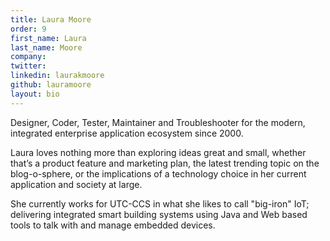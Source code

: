 ```yaml
---
title: Laura Moore
order: 9
first_name: Laura
last_name: Moore
company:
twitter:
linkedin: laurakmoore
github: lauramoore
layout: bio
---
```

Designer, Coder, Tester, Maintainer and Troubleshooter for the modern, integrated enterprise application ecosystem since 2000.

Laura loves nothing more than exploring ideas great and small, whether that’s a product feature and marketing plan, the latest trending topic on the blog-o-sphere, or the implications of a technology choice in her current application and society at large.

She currently works for UTC-CCS in what she likes to call "big-iron" IoT; delivering integrated smart building systems using Java and Web based tools to talk with and manage embedded devices.
